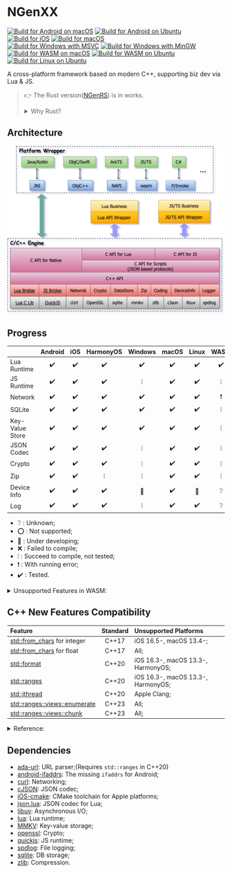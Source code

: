# NGenXX

[![Build for Android on macOS](../../actions/workflows/Android-Mac.yml/badge.svg)][41] [![Build for Android on Ubuntu](../../actions/workflows/Android-Ubuntu.yml/badge.svg)][32]  
[![Build for iOS](../../actions/workflows/iOS.yml/badge.svg)][33] [![Build for macOS](../../actions/workflows/macOS.yml/badge.svg)][34]  
[![Build for Windows with MSVC](../../actions/workflows/Win-MSVC.yml/badge.svg)][35] [![Build for Windows with MinGW ](../../actions/workflows/Win-MinGW.yml/badge.svg)][36]  
[![Build for WASM on macOS](../../actions/workflows/WASM-Mac.yml/badge.svg)][38] [![Build for WASM on Ubuntu](../../actions/workflows/WASM-Ubuntu.yml/badge.svg)][42]  
[![Build for Linux on Ubuntu](../../actions/workflows/Linux-Ubuntu.yml/badge.svg)][37]  

A cross-platform framework based on modern C++, supporting biz dev via Lua & JS.

> :point_right: The Rust version([NGenRS][31]) is in works.
> <details>
> <summary>Why Rust?</summary>
> 
> * Guarantee memory safety by the compiler, not the programmer;
> * Powerful third-party dependency management tool - [Crates][23], no need to struggle with CMake;
> * First-class [WASM support][24], no other toolchain needed(Like [Emscripten][27]);
> * Complete cross-platform support - [FFI][25], [CXX][26], [jni][28], [ojbc2][29], [ohos-rs][30].
> </details>

## Architecture

![Arch](/res/arch.svg)

## Progress

| | Android | iOS | HarmonyOS  | Windows | macOS | Linux | WASM |
| :-- | :--: | :--: | :--: | :--: | :--: | :--: | :--: |
| Lua Runtime |:heavy_check_mark:|:heavy_check_mark:|:heavy_check_mark:|:heavy_check_mark:|:heavy_check_mark:|:heavy_check_mark:|:heavy_check_mark:|
| JS Runtime |:heavy_check_mark:|:heavy_check_mark:|:heavy_check_mark:|:grey_exclamation:|:heavy_check_mark:|:heavy_check_mark:|:grey_exclamation:|
| Network |:heavy_check_mark:|:heavy_check_mark:|:heavy_check_mark:|:heavy_check_mark:|:heavy_check_mark:|:heavy_check_mark:|:heavy_exclamation_mark:|
| SQLite |:heavy_check_mark:|:heavy_check_mark:|:heavy_check_mark:|:heavy_check_mark:|:heavy_check_mark:|:heavy_check_mark:|:grey_exclamation:|
| Key-Value Store |:heavy_check_mark:|:heavy_check_mark:|:heavy_check_mark:|:heavy_check_mark:|:heavy_check_mark:|:heavy_check_mark:|:grey_exclamation:|
| JSON Codec |:heavy_check_mark:|:heavy_check_mark:|:heavy_check_mark:|:grey_exclamation:|:heavy_check_mark:|:heavy_check_mark:|:grey_exclamation:|
| Crypto |:heavy_check_mark:|:heavy_check_mark:|:heavy_check_mark:|:grey_exclamation:|:heavy_check_mark:|:heavy_check_mark:|:grey_exclamation:|
| Zip |:heavy_check_mark:|:heavy_check_mark:|:grey_exclamation:|:grey_exclamation:|:heavy_check_mark:|:heavy_check_mark:|:grey_exclamation:|
| Device Info |:heavy_check_mark:|:heavy_check_mark:|:heavy_check_mark:|:hammer:|:heavy_check_mark:|:hammer:|:grey_question:|
| Log |:heavy_check_mark:|:heavy_check_mark:|:heavy_check_mark:|:grey_exclamation:|:heavy_check_mark:|:heavy_check_mark:|:grey_question:|

* :grey_question: : Unknown;
* :o: : Not supported;
* :hammer: : Under developing;
* :x: : Failed to compile;
* :grey_exclamation: : Succeed to compile, not tested;
* :heavy_exclamation_mark: : With running error;
* :heavy_check_mark: : Tested.

<details>

<summary>Unsupported Features in WASM:</summary>

* Load Lua script with file;(Will trigger a prompt window)
* [C/C++ callback JS function in async thread][2].

</details>

## C++ New Features Compatibility

| Feature                             | Standard | Unsupported Platforms              |
| :---------------------------------- | :------: | :--------------------------------- |
| [std::from_chars][19] for integer   | C++17    | iOS 16.5-, macOS 13.4-;            |
| [std::from_chars][19] for float     | C++17    | All;                               |
| [std::format][12]                   | C++20    | iOS 16.3-, macOS 13.3-, HarmonyOS; |
| [std::ranges][13]                   | C++20    | iOS 16.3-, macOS 13.3-, HarmonyOS; |
| [std::jthread][39]                  | C++20    | Apple Clang;                       |
| [std::ranges::views::enumerate][20] | C++23    | All;                               |
| [std::ranges::views::chunk][14]     | C++23    | All;                               |

<details>

<summary>Reference:</summary>

* [C++ compiler support - cppreference.com][22];
* [C++ Language Support - Xcode - Apple Developer][21];

</details>

## Dependencies

* [ada-url][3]: URL parser;(Requires `std::ranges` in C++20)
* [android-ifaddrs][16]: The missing `ifaddrs` for Android;
* [curl][4]: Networking;
* [cJSON][5]: JSON codec;
* [iOS-cmake][18]: CMake toolchain for Apple platforms;
* [json.lua][40]: JSON codec for Lua;
* [libuv][6]: Asynchronous I/O;
* [lua][7]: Lua runtime;
* [MMKV][8]: Key-value storage;
* [openssl][9]: Crypto;
* [quickjs][10]: JS runtime;
* [spdlog][15]: File logging;
* [sqlite][11]: DB storage;
* [zlib][17]: Compression.

[1]: https://emscripten.org/docs/getting_started/downloads.html#sdk-download-and-install
[2]: https://github.com/emscripten-core/emscripten/issues/16567
[3]: https://github.com/ada-url/ada
[4]: https://github.com/curl/curl
[5]: https://github.com/DaveGamble/cJSON
[6]: https://github.com/libuv/libuv
[7]: https://github.com/lua/lua
[8]: https://github.com/Tencent/MMKV
[9]: https://github.com/openssl/openssl
[10]: https://github.com/bellard/quickjs
[11]: https://github.com/sqlite/sqlite
[12]: https://en.cppreference.com/w/cpp/utility/format/format
[13]: https://en.cppreference.com/w/cpp/ranges
[14]: https://en.cppreference.com/w/cpp/ranges/chunk_view
[15]: https://github.com/gabime/spdlog
[16]: https://github.com/morristech/android-ifaddrs
[17]: https://github.com/madler/zlib
[18]: https://github.com/leetal/ios-cmake
[19]: https://en.cppreference.com/w/cpp/utility/from_chars
[20]: https://en.cppreference.com/w/cpp/ranges/enumerate_view
[21]: https://developer.apple.com/xcode/cpp/
[22]: https://en.cppreference.com/w/cpp/compiler_support
[23]: https://crates.io/
[24]: https://rustwasm.github.io/docs/book/
[25]: https://doc.rust-lang.org/nomicon/ffi.html
[26]: https://cxx.rs/
[27]: https://emscripten.org/
[28]: https://docs.rs/jni/latest/jni/
[29]: https://docs.rs/objc2/latest/objc2/
[30]: https://ohos.rs/
[31]: https://github.com/R1NC/NGenRS
[32]: ../../actions/workflows/Android-Ubuntu.yml
[33]: ../../actions/workflows/iOS.yml
[34]: ../../actions/workflows/macOS.yml
[35]: ../../actions/workflows/Win-MSVC.yml
[36]: ../../actions/workflows/Win-MinGW.yml
[37]: ../../actions/workflows/Linux-Ubuntu.yml
[38]: ../../actions/workflows/WASM-Mac.yml
[39]: https://en.cppreference.com/w/cpp/thread/jthread.html
[40]: https://gist.github.com/tylerneylon/59f4bcf316be525b30ab
[41]: ../../actions/workflows/Android-Mac.yml
[42]: ../../actions/workflows/WASM-Ubuntu.yml

